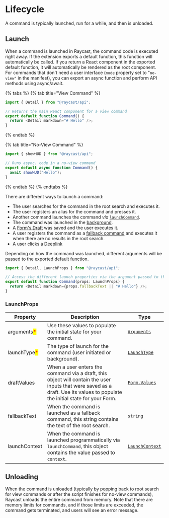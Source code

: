 # Lifecycle

A command is typically launched, run for a while, and then is unloaded.

## Launch

When a command is launched in Raycast, the command code is executed right away. If the extension exports a default function, this function will automatically be called. If you return a React component in the exported default function, it will automatically be rendered as the root component. For commands that don't need a user interface (`mode` property set to "`no-view"` in the manifest), you can export an async function and perform API methods using async/await.

{% tabs %}
{% tab title="View Command" %}
```typescript
import { Detail } from "@raycast/api";

// Returns the main React component for a view command
export default function Command() {
  return <Detail markdown="# Hello" />;
}
```
{% endtab %}

{% tab title="No-View Command" %}
```typescript
import { showHUD } from "@raycast/api";

// Runs async. code in a no-view command
export default async function Command() {
  await showHUD("Hello");
}
```
{% endtab %}
{% endtabs %}

There are different ways to launch a command:

* The user searches for the command in the root search and executes it.
* The user registers an alias for the command and presses it.
* Another command launches the command _via_ [`launchCommand`](../../api-reference/command.md#launchcommand).
* The command was launched in the [background](background-refresh.md).
* A [Form's Draft](../../api-reference/user-interface/form.md#drafts) was saved and the user executes it.
* A user registers the command as a [fallback command](https://manual.raycast.com/fallback-commands) and executes it when there are no results in the root search.
* A user clicks a [Deeplink](deeplinks.md)

Depending on how the command was launched, different arguments will be passed to the exported default function.

```typescript
import { Detail, LaunchProps } from "@raycast/api";

// Access the different launch properties via the argument passed to the function
export default function Command(props: LaunchProps) {
  return <Detail markdown={props.fallbackText || "# Hello"} />;
}
```

### LaunchProps

| Property                                     | Description                                                                                                                                                                  | Type                                                                    |
| -------------------------------------------- | ---------------------------------------------------------------------------------------------------------------------------------------------------------------------------- | ----------------------------------------------------------------------- |
| arguments<mark style="color:red;">\*</mark>  | Use these values to populate the initial state for your command.                                                                                                             | [`Arguments`](arguments.md#arguments)                                   |
| launchType<mark style="color:red;">\*</mark> | The type of launch for the command (user initiated or background).                                                                                                           | [`LaunchType`](../../api-reference/environment.md#launchtype)           |
| draftValues                                  | When a user enters the command via a draft, this object will contain the user inputs that were saved as a draft. Use its values to populate the initial state for your Form. | [`Form.Values`](../../api-reference/user-interface/form.md#form.values) |
| fallbackText                                 | When the command is launched as a fallback command, this string contains the text of the root search.                                                                        | `string`                                                                |
| launchContext                                | When the command is launched programmatically via `launchCommand`, this object contains the value passed to `context`.                                                       | [`LaunchContext`](../../api-reference/command.md#launchcontext)         |

## Unloading

When the command is unloaded (typically by popping back to root search for view commands or after the script finishes for no-view commands), Raycast unloads the entire command from memory. Note that there are memory limits for commands, and if those limits are exceeded, the command gets terminated, and users will see an error message.
